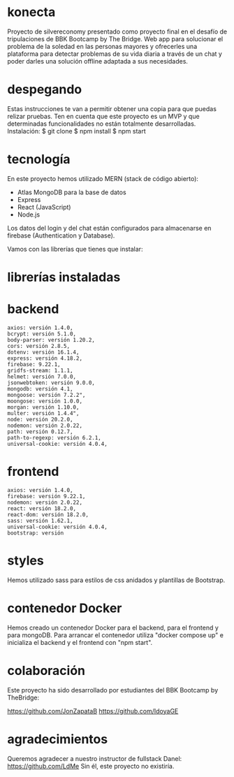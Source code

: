 # konecta
Proyecto de silvereconomy presentado como proyecto final en el desafío de tripulaciones de BBK Bootcamp by The Bridge.
Web app para solucionar el problema de la soledad en las personas mayores y ofrecerles una plataforma para detectar problemas de su vida diaria a través de un chat y poder darles una solución offline adaptada a sus necesidades. 

# despegando

Estas instrucciones te van a permitir obtener una copia para que puedas relizar pruebas.
Ten en cuenta que este proyecto es un MVP y que determinadas funcionalidades no están totalmente desarrolladas.
Instalación:
 $ git clone 
 $ npm install 
 $ npm start

# tecnología

En este proyecto hemos utilizado MERN (stack de código abierto):

+ Atlas MongoDB para la base de datos
+ Express 
+ React (JavaScript)
+ Node.js

Los datos del login y del chat están configurados para almacenarse en firebase (Authentication y Database).

Vamos con las librerías que tienes que instalar:

# librerías instaladas
# backend
    axios: versión 1.4.0,
    bcrypt: versión 5.1.0,
    body-parser: versión 1.20.2,
    cors: versión 2.8.5,
    dotenv: versión 16.1.4,
    express: versión 4.18.2,
    firebase: 9.22.1,
    gridfs-stream: 1.1.1,
    helmet: versión 7.0.0,
    jsonwebtoken: versión 9.0.0,
    mongodb: versión 4.1,
    mongoose: versión 7.2.2",
    moongose: versión 1.0.0,
    morgan: versión 1.10.0,
    multer: versión 1.4.4",
    node: versión 20.2.0,
    nodemon: versión 2.0.22,
    path: versión 0.12.7,
    path-to-regexp: versión 6.2.1,
    universal-cookie: versión 4.0.4,
    
  # frontend
  
    axios: versión 1.4.0,
    firebase: versión 9.22.1,
    nodemon: versión 2.0.22,
    react: versión 18.2.0,
    react-dom: versión 18.2.0,
    sass: versión 1.62.1,
    universal-cookie: versión 4.0.4,
    bootstrap: versión 
   
  # styles
    
  Hemos utilizado sass para estilos de css anidados y plantillas de Bootstrap. 
    
  # contenedor Docker
  
  Hemos creado un contenedor Docker para el backend, para el frontend y para mongoDB.
  Para arrancar el contenedor utiliza "docker compose up" e inicializa el backend y el frontend con "npm start".
  
  # colaboración
  
  Este proyecto ha sido desarrollado por estudiantes del BBK Bootcamp by TheBridge:
  
  https://github.com/JonZapataB
  https://github.com/IdoyaGE
  
  
  # agradecimientos
  
  Queremos agradecer a nuestro instructor de fullstack Danel:
  https://github.com/LdMe
  Sin él, este proyecto no existiría. 
  
  
  
 
  
 
  
  

